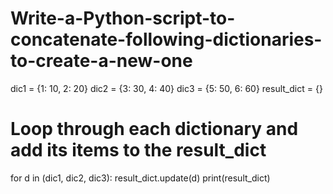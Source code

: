 # Write-a-Python-script-to-concatenate-following-dictionaries-to-create-a-new-one
dic1 = {1: 10, 2: 20}
dic2 = {3: 30, 4: 40}
dic3 = {5: 50, 6: 60}
result_dict = {}
# Loop through each dictionary and add its items to the result_dict
for d in (dic1, dic2, dic3):
result_dict.update(d)
print(result_dict)
